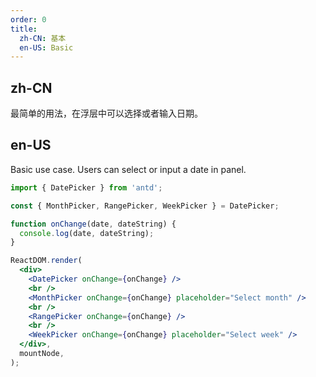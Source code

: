 ```yaml
---
order: 0
title:
  zh-CN: 基本
  en-US: Basic
---
```


## zh-CN

最简单的用法，在浮层中可以选择或者输入日期。

## en-US

Basic use case. Users can select or input a date in panel.

```jsx
import { DatePicker } from 'antd';

const { MonthPicker, RangePicker, WeekPicker } = DatePicker;

function onChange(date, dateString) {
  console.log(date, dateString);
}

ReactDOM.render(
  <div>
    <DatePicker onChange={onChange} />
    <br />
    <MonthPicker onChange={onChange} placeholder="Select month" />
    <br />
    <RangePicker onChange={onChange} />
    <br />
    <WeekPicker onChange={onChange} placeholder="Select week" />
  </div>,
  mountNode,
);
```
 